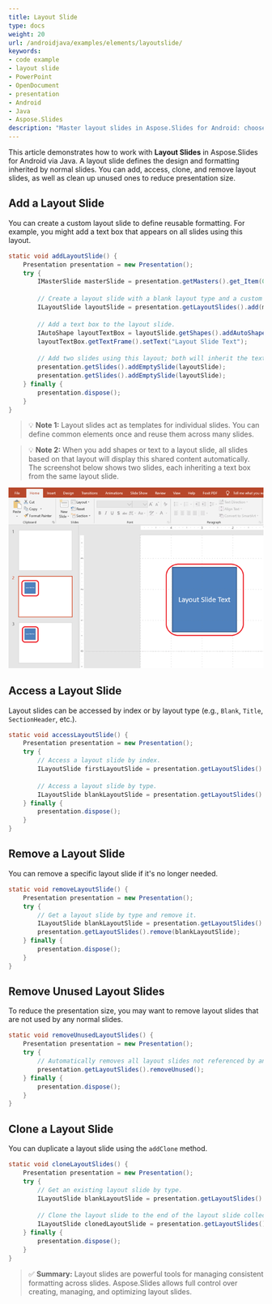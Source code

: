 ```yaml
---
title: Layout Slide
type: docs
weight: 20
url: /androidjava/examples/elements/layoutslide/
keywords:
- code example
- layout slide
- PowerPoint
- OpenDocument
- presentation
- Android
- Java
- Aspose.Slides
description: "Master layout slides in Aspose.Slides for Android: choose, apply, and customize slide layouts, placeholders, and masters with Java examples for PPT, PPTX, and ODP presentations."
---
```


This article demonstrates how to work with **Layout Slides** in Aspose.Slides for Android via Java. A layout slide defines the design and formatting inherited by normal slides. You can add, access, clone, and remove layout slides, as well as clean up unused ones to reduce presentation size.

## **Add a Layout Slide**

You can create a custom layout slide to define reusable formatting. For example, you might add a text box that appears on all slides using this layout.

```java
static void addLayoutSlide() {
    Presentation presentation = new Presentation();
    try {
        IMasterSlide masterSlide = presentation.getMasters().get_Item(0);

        // Create a layout slide with a blank layout type and a custom name.
        ILayoutSlide layoutSlide = presentation.getLayoutSlides().add(masterSlide, SlideLayoutType.Blank, "Main layout");

        // Add a text box to the layout slide.
        IAutoShape layoutTextBox = layoutSlide.getShapes().addAutoShape(ShapeType.Rectangle, 75, 75, 150, 150);
        layoutTextBox.getTextFrame().setText("Layout Slide Text");

        // Add two slides using this layout; both will inherit the text from the layout.
        presentation.getSlides().addEmptySlide(layoutSlide);
        presentation.getSlides().addEmptySlide(layoutSlide);
    } finally {
        presentation.dispose();
    }
}
```

> 💡 **Note 1:** Layout slides act as templates for individual slides. You can define common elements once and reuse them across many slides.

> 💡 **Note 2:** When you add shapes or text to a layout slide, all slides based on that layout will display this shared content automatically.
> The screenshot below shows two slides, each inheriting a text box from the same layout slide.

![Slides Inheriting Layout Content](layout-slide-result.png)

## **Access a Layout Slide**

Layout slides can be accessed by index or by layout type (e.g., `Blank`, `Title`, `SectionHeader`, etc.).

```java
static void accessLayoutSlide() {
    Presentation presentation = new Presentation();
    try {
        // Access a layout slide by index.
        ILayoutSlide firstLayoutSlide = presentation.getLayoutSlides().get_Item(0);

        // Access a layout slide by type.
        ILayoutSlide blankLayoutSlide = presentation.getLayoutSlides().getByType(SlideLayoutType.Blank);
    } finally {
        presentation.dispose();
    }
}
```

## **Remove a Layout Slide**

You can remove a specific layout slide if it's no longer needed.

```java
static void removeLayoutSlide() {
    Presentation presentation = new Presentation();
    try {
        // Get a layout slide by type and remove it.
        ILayoutSlide blankLayoutSlide = presentation.getLayoutSlides().getByType(SlideLayoutType.Blank);
        presentation.getLayoutSlides().remove(blankLayoutSlide);
    } finally {
        presentation.dispose();
    }
}
```

## **Remove Unused Layout Slides**

To reduce the presentation size, you may want to remove layout slides that are not used by any normal slides.

```java
static void removeUnusedLayoutSlides() {
    Presentation presentation = new Presentation();
    try {
        // Automatically removes all layout slides not referenced by any slide.
        presentation.getLayoutSlides().removeUnused();
    } finally {
        presentation.dispose();
    }
}
```

## **Clone a Layout Slide**

You can duplicate a layout slide using the `addClone` method.

```java
static void cloneLayoutSlides() {
    Presentation presentation = new Presentation();
    try {
        // Get an existing layout slide by type.
        ILayoutSlide blankLayoutSlide = presentation.getLayoutSlides().getByType(SlideLayoutType.Blank);

        // Clone the layout slide to the end of the layout slide collection.
        ILayoutSlide clonedLayoutSlide = presentation.getLayoutSlides().addClone(blankLayoutSlide);
    } finally {
        presentation.dispose();
    }
}
```

> ✅ **Summary:** Layout slides are powerful tools for managing consistent formatting across slides. Aspose.Slides allows full control over creating, managing, and optimizing layout slides.
